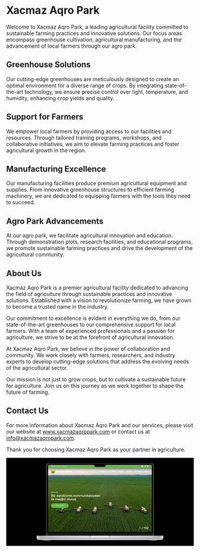 # Xacmaz Aqro Park
Welcome to Xacmaz Aqro Park, a leading agricultural facility committed to sustainable farming practices and innovative solutions. Our focus areas encompass greenhouse cultivation, agricultural manufacturing, and the advancement of local farmers through our agro park.

## Greenhouse Solutions
Our cutting-edge greenhouses are meticulously designed to create an optimal environment for a diverse range of crops. By integrating state-of-the-art technology, we ensure precise control over light, temperature, and humidity, enhancing crop yields and quality.

## Support for Farmers
We empower local farmers by providing access to our facilities and resources. Through tailored training programs, workshops, and collaborative initiatives, we aim to elevate farming practices and foster agricultural growth in the region.

## Manufacturing Excellence
Our manufacturing facilities produce premium agricultural equipment and supplies. From innovative greenhouse structures to efficient farming machinery, we are dedicated to equipping farmers with the tools they need to succeed.

## Agro Park Advancements
At our agro park, we facilitate agricultural innovation and education. Through demonstration plots, research facilities, and educational programs, we promote sustainable farming practices and drive the development of the agricultural community.

## About Us
Xacmaz Aqro Park is a premier agricultural facility dedicated to advancing the field of agriculture through sustainable practices and innovative solutions. Established with a vision to revolutionize farming, we have grown to become a trusted name in the industry.

Our commitment to excellence is evident in everything we do, from our state-of-the-art greenhouses to our comprehensive support for local farmers. With a team of experienced professionals and a passion for agriculture, we strive to be at the forefront of agricultural innovation.

At Xacmaz Aqro Park, we believe in the power of collaboration and community. We work closely with farmers, researchers, and industry experts to develop cutting-edge solutions that address the evolving needs of the agricultural sector.

Our mission is not just to grow crops, but to cultivate a sustainable future for agriculture. Join us on this journey as we work together to shape the future of farming.

## Contact Us
For more information about Xacmaz Aqro Park and our services, please visit our website at www.xacmazaqropark.com or contact us at info@xacmazaqropark.com.

Thank you for choosing Xacmaz Aqro Park as your partner in agriculture.

![alt text](<Screenshot 2024-03-26 122307.png>)
